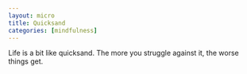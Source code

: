 ```yaml
---
layout: micro
title: Quicksand
categories: [mindfulness]
---
```

Life is a bit like quicksand.  The more you struggle against it, the worse things get.
